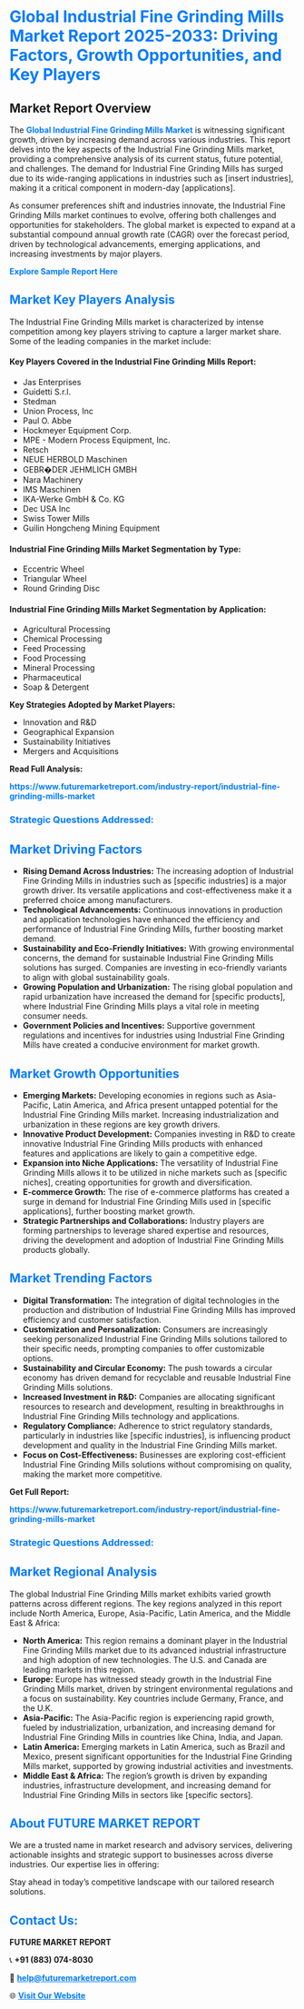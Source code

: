 <h1 style="color: #007BFF;">Global Industrial Fine Grinding Mills Market Report 2025-2033: Driving Factors, Growth Opportunities, and Key Players</h1>

<section id="overview">
<h2>Market Report Overview</h2>
<p>The <a href="https://www.futuremarketreport.com/industry-report/industrial-fine-grinding-mills-market" style="color: #007BFF; text-decoration: none;"><strong>Global Industrial Fine Grinding Mills Market</strong></a> is witnessing significant growth, driven by increasing demand across various industries. This report delves into the key aspects of the Industrial Fine Grinding Mills market, providing a comprehensive analysis of its current status, future potential, and challenges. The demand for Industrial Fine Grinding Mills has surged due to its wide-ranging applications in industries such as [insert industries], making it a critical component in modern-day [applications].</p>
<p>As consumer preferences shift and industries innovate, the Industrial Fine Grinding Mills market continues to evolve, offering both challenges and opportunities for stakeholders. The global market is expected to expand at a substantial compound annual growth rate (CAGR) over the forecast period, driven by technological advancements, emerging applications, and increasing investments by major players.</p>
</section>

<section id="overview">
<p><a href="https://www.futuremarketreport.com/request-sample/reportId=54960" style="color: #007BFF; text-decoration: none;"><strong>Explore Sample Report Here</strong></a></p>
</section>

<section id="key-players">
<h2 style="color: #007BFF;">Market Key Players Analysis</h2>
<p>The Industrial Fine Grinding Mills market is characterized by intense competition among key players striving to capture a larger market share. Some of the leading companies in the market include:</p>
<h4>Key Players Covered in the Industrial Fine Grinding Mills Report:</h4>
<ul><li>Jas Enterprises</li><li>Guidetti S.r.l.</li><li>Stedman</li><li>Union Process, Inc</li><li>Paul O. Abbe</li><li>Hockmeyer Equipment Corp.</li><li>MPE - Modern Process Equipment, Inc.</li><li>Retsch</li><li>NEUE HERBOLD Maschinen</li><li>GEBR�DER JEHMLICH GMBH</li><li>Nara Machinery</li><li>IMS Maschinen</li><li>IKA-Werke GmbH &amp; Co. KG</li><li>Dec USA Inc</li><li>Swiss Tower Mills</li><li>Guilin Hongcheng Mining Equipment</li></ul>
<h4>Industrial Fine Grinding Mills Market Segmentation by Type:</h4>
<ul><li>Eccentric Wheel</li><li>Triangular Wheel</li><li>Round Grinding Disc</li></ul>

<h4>Industrial Fine Grinding Mills Market Segmentation by Application:</h4>
<ul><li>Agricultural Processing</li><li>Chemical Processing</li><li>Feed Processing</li><li>Food Processing</li><li>Mineral Processing</li><li>Pharmaceutical</li><li>Soap &amp; Detergent</li></ul>
<p><strong>Key Strategies Adopted by Market Players:</strong></p>
<ul>
<li>Innovation and R&D</li>
<li>Geographical Expansion</li>
<li>Sustainability Initiatives</li>
<li>Mergers and Acquisitions</li>
</ul>
</section>

<section>
<p><strong>Read Full Analysis: </strong></p><a href="https://www.futuremarketreport.com/industry-report/industrial-fine-grinding-mills-market" style="color: #007BFF; text-decoration: none;"><strong>https://www.futuremarketreport.com/industry-report/industrial-fine-grinding-mills-market</strong></a>
<h3 style="color: #007BFF;">Strategic Questions Addressed:</h3>
</section>

<section id="driving-factors">
<h2 style="color: #007BFF;">Market Driving Factors</h2>
<ul>
<li><strong>Rising Demand Across Industries:</strong> The increasing adoption of Industrial Fine Grinding Mills in industries such as [specific industries] is a major growth driver. Its versatile applications and cost-effectiveness make it a preferred choice among manufacturers.</li>
<li><strong>Technological Advancements:</strong> Continuous innovations in production and application technologies have enhanced the efficiency and performance of Industrial Fine Grinding Mills, further boosting market demand.</li>
<li><strong>Sustainability and Eco-Friendly Initiatives:</strong> With growing environmental concerns, the demand for sustainable Industrial Fine Grinding Mills solutions has surged. Companies are investing in eco-friendly variants to align with global sustainability goals.</li>
<li><strong>Growing Population and Urbanization:</strong> The rising global population and rapid urbanization have increased the demand for [specific products], where Industrial Fine Grinding Mills plays a vital role in meeting consumer needs.</li>
<li><strong>Government Policies and Incentives:</strong> Supportive government regulations and incentives for industries using Industrial Fine Grinding Mills have created a conducive environment for market growth.</li>
</ul>
</section>

<section id="growth-opportunities">
<h2 style="color: #007BFF;">Market Growth Opportunities</h2>
<ul>
<li><strong>Emerging Markets:</strong> Developing economies in regions such as Asia-Pacific, Latin America, and Africa present untapped potential for the Industrial Fine Grinding Mills market. Increasing industrialization and urbanization in these regions are key growth drivers.</li>
<li><strong>Innovative Product Development:</strong> Companies investing in R&D to create innovative Industrial Fine Grinding Mills products with enhanced features and applications are likely to gain a competitive edge.</li>
<li><strong>Expansion into Niche Applications:</strong> The versatility of Industrial Fine Grinding Mills allows it to be utilized in niche markets such as [specific niches], creating opportunities for growth and diversification.</li>
<li><strong>E-commerce Growth:</strong> The rise of e-commerce platforms has created a surge in demand for Industrial Fine Grinding Mills used in [specific applications], further boosting market growth.</li>
<li><strong>Strategic Partnerships and Collaborations:</strong> Industry players are forming partnerships to leverage shared expertise and resources, driving the development and adoption of Industrial Fine Grinding Mills products globally.</li>
</ul>
</section>

<section id="trending-factors">
<h2 style="color: #007BFF;">Market Trending Factors</h2>
<ul>
<li><strong>Digital Transformation:</strong> The integration of digital technologies in the production and distribution of Industrial Fine Grinding Mills has improved efficiency and customer satisfaction.</li>
<li><strong>Customization and Personalization:</strong> Consumers are increasingly seeking personalized Industrial Fine Grinding Mills solutions tailored to their specific needs, prompting companies to offer customizable options.</li>
<li><strong>Sustainability and Circular Economy:</strong> The push towards a circular economy has driven demand for recyclable and reusable Industrial Fine Grinding Mills solutions.</li>
<li><strong>Increased Investment in R&D:</strong> Companies are allocating significant resources to research and development, resulting in breakthroughs in Industrial Fine Grinding Mills technology and applications.</li>
<li><strong>Regulatory Compliance:</strong> Adherence to strict regulatory standards, particularly in industries like [specific industries], is influencing product development and quality in the Industrial Fine Grinding Mills market.</li>
<li><strong>Focus on Cost-Effectiveness:</strong> Businesses are exploring cost-efficient Industrial Fine Grinding Mills solutions without compromising on quality, making the market more competitive.</li>
</ul>
</section>

<section>
<p><strong>Get Full Report: </strong></p><a href="https://www.futuremarketreport.com/industry-report/industrial-fine-grinding-mills-market" style="color: #007BFF; text-decoration: none;"><strong>https://www.futuremarketreport.com/industry-report/industrial-fine-grinding-mills-market</strong></a>
<h3 style="color: #007BFF;">Strategic Questions Addressed:</h3>
</section>


<section id="regional-analysis">
<h2 style="color: #007BFF;">Market Regional Analysis</h2>
<p>The global Industrial Fine Grinding Mills market exhibits varied growth patterns across different regions. The key regions analyzed in this report include North America, Europe, Asia-Pacific, Latin America, and the Middle East & Africa:</p>
<ul>
<li><strong>North America:</strong> This region remains a dominant player in the Industrial Fine Grinding Mills market due to its advanced industrial infrastructure and high adoption of new technologies. The U.S. and Canada are leading markets in this region.</li>
<li><strong>Europe:</strong> Europe has witnessed steady growth in the Industrial Fine Grinding Mills market, driven by stringent environmental regulations and a focus on sustainability. Key countries include Germany, France, and the U.K.</li>
<li><strong>Asia-Pacific:</strong> The Asia-Pacific region is experiencing rapid growth, fueled by industrialization, urbanization, and increasing demand for Industrial Fine Grinding Mills in countries like China, India, and Japan.</li>
<li><strong>Latin America:</strong> Emerging markets in Latin America, such as Brazil and Mexico, present significant opportunities for the Industrial Fine Grinding Mills market, supported by growing industrial activities and investments.</li>
<li><strong>Middle East & Africa:</strong> The region’s growth is driven by expanding industries, infrastructure development, and increasing demand for Industrial Fine Grinding Mills in sectors like [specific sectors].</li>
</ul>
</section>

<footer>
<h2 style="color: #007BFF;">About FUTURE MARKET REPORT</h2>
<p>We are a trusted name in market research and advisory services, delivering actionable insights and strategic support to businesses across diverse industries. Our expertise lies in offering:</p>

<p>Stay ahead in today’s competitive landscape with our tailored research solutions.</p>

<h2 style="color: #007BFF;">Contact Us:</h2>
<p><strong>FUTURE MARKET REPORT</strong></p>
<p>📞 <strong>+91 (883) 074-8030</strong></p>
<p>📧 <strong><a href="mailto:help@futuremarketreport.com" style="color: #007BFF;">help@futuremarketreport.com</a></strong></p>
<p>🌐 <strong><a href="https://www.futuremarketreport.com/" style="color: #007BFF;">Visit Our Website</a></strong></p>
</footer>